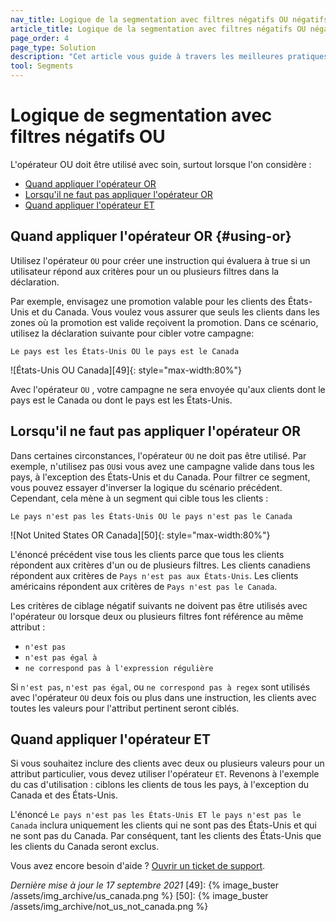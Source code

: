 ```yaml
---
nav_title: Logique de la segmentation avec filtres négatifs OU négatifs
article_title: Logique de la segmentation avec filtres négatifs OU négatifs
page_order: 4
page_type: Solution
description: "Cet article vous guide à travers les meilleures pratiques sur l'utilisation ou non de l'opérateur OR et sur la date d'utilisation de l'opérateur AN."
tool: Segments
---
```


# Logique de segmentation avec filtres négatifs OU

L'opérateur OU doit être utilisé avec soin, surtout lorsque l'on considère :
* [Quand appliquer l'opérateur OR](#using-or)
* [Lorsqu'il ne faut pas appliquer l'opérateur OR](#when-not-to-apply-the-or-operator)
* [Quand appliquer l'opérateur ET](#when-to-apply-the-and-operator)

## Quand appliquer l'opérateur OR {#using-or}

Utilisez l'opérateur `OU` pour créer une instruction qui évaluera à true si un utilisateur répond aux critères pour un ou plusieurs filtres dans la déclaration.

Par exemple, envisagez une promotion valable pour les clients des États-Unis et du Canada. Vous voulez vous assurer que seuls les clients dans les zones où la promotion est valide reçoivent la promotion. Dans ce scénario, utilisez la déclaration suivante pour cibler votre campagne:

`Le pays est les États-Unis OU le pays est le Canada`

!\[États-Unis OU Canada\]\[49\]{: style="max-width:80%"}

Avec l'opérateur `OU` , votre campagne ne sera envoyée qu'aux clients dont le pays est le Canada ou dont le pays est les États-Unis.

## Lorsqu'il ne faut pas appliquer l'opérateur OR

Dans certaines circonstances, l'opérateur `OU` ne doit pas être utilisé. Par exemple, n'utilisez pas `OU`si vous avez une campagne valide dans tous les pays, à l'exception des États-Unis et du Canada. Pour filtrer ce segment, vous pouvez essayer d'inverser la logique du scénario précédent. Cependant, cela mène à un segment qui cible tous les clients :

`Le pays n'est pas les États-Unis OU le pays n'est pas le Canada`

!\[Not United States OR Canada\]\[50\]{: style="max-width:80%"}

L'énoncé précédent vise tous les clients parce que tous les clients répondent aux critères d'un ou de plusieurs filtres. Les clients canadiens répondent aux critères de `Pays n'est pas aux États-Unis`. Les clients américains répondent aux critères de `Pays n'est pas le Canada`.

Les critères de ciblage négatif suivants ne doivent pas être utilisés avec l'opérateur `OU` lorsque deux ou plusieurs filtres font référence au même attribut :

- `n'est pas`
- `n'est pas égal à`
- `ne correspond pas à l'expression régulière`

Si `n'est pas`, `n'est pas égal`, ou `ne correspond pas à regex` sont utilisés avec l'opérateur `OU` deux fois ou plus dans une instruction, les clients avec toutes les valeurs pour l'attribut pertinent seront ciblés.

## Quand appliquer l'opérateur ET

Si vous souhaitez inclure des clients avec deux ou plusieurs valeurs pour un attribut particulier, vous devez utiliser l'opérateur `ET`. Revenons à l'exemple du cas d'utilisation : ciblons les clients de tous les pays, à l'exception du Canada et des États-Unis.

L'énoncé `Le pays n'est pas les États-Unis ET le pays n'est pas le Canada` inclura uniquement les clients qui ne sont pas des États-Unis et qui ne sont pas du Canada. Par conséquent, tant les clients des États-Unis que les clients du Canada seront exclus.

Vous avez encore besoin d'aide ? [Ouvrir un ticket de support]({{site.baseurl}}/support_contact/).

_Dernière mise à jour le 17 septembre 2021_
[49]: {% image_buster /assets/img_archive/us_canada.png %} [50]: {% image_buster /assets/img_archive/not_us_not_canada.png %}
